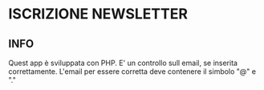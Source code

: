 # ISCRIZIONE NEWSLETTER

## INFO
 Quest app è sviluppata con PHP. E' un controllo sull email, se inserita correttamente. 
L'email per essere corretta deve contenere il simbolo "@" e "." 